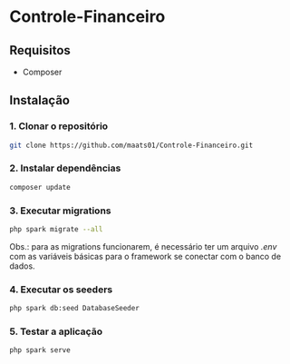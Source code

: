 # Controle-Financeiro

## Requisitos
- Composer

## Instalação

### 1. Clonar o repositório
```bash
git clone https://github.com/maats01/Controle-Financeiro.git
```

### 2. Instalar dependências
```bash
composer update
```

### 3. Executar migrations
```bash
php spark migrate --all
```
Obs.: para as migrations funcionarem, é necessário ter um arquivo *.env* com as variáveis básicas para o framework se conectar com o banco de dados.  

### 4. Executar os seeders
```bash
php spark db:seed DatabaseSeeder
```

### 5. Testar a aplicação
```bash
php spark serve
```
